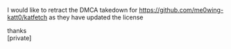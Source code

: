 I would like to retract the DMCA  takedown for https://github.com/me0wing-katt0/katfetch as they have updated  the license 

thanks  
[private]
